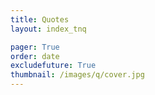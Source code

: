 ```yaml
---
title: Quotes
layout: index_tnq

pager: True
order: date
excludefuture: True
thumbnail: /images/q/cover.jpg
---
```

